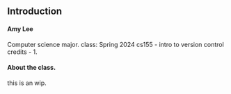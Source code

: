 ## Introduction
#### Amy Lee
Computer science major.
class: Spring 2024 cs155 - intro to version control
credits - 1.

#### About the class.
this is an wip.
